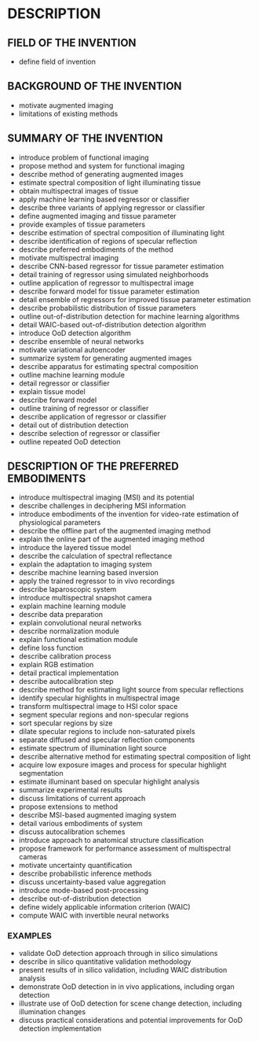 # DESCRIPTION

## FIELD OF THE INVENTION

- define field of invention

## BACKGROUND OF THE INVENTION

- motivate augmented imaging
- limitations of existing methods

## SUMMARY OF THE INVENTION

- introduce problem of functional imaging
- propose method and system for functional imaging
- describe method of generating augmented images
- estimate spectral composition of light illuminating tissue
- obtain multispectral images of tissue
- apply machine learning based regressor or classifier
- describe three variants of applying regressor or classifier
- define augmented imaging and tissue parameter
- provide examples of tissue parameters
- describe estimation of spectral composition of illuminating light
- describe identification of regions of specular reflection
- describe preferred embodiments of the method
- motivate multispectral imaging
- describe CNN-based regressor for tissue parameter estimation
- detail training of regressor using simulated neighborhoods
- outline application of regressor to multispectral image
- describe forward model for tissue parameter estimation
- detail ensemble of regressors for improved tissue parameter estimation
- describe probabilistic distribution of tissue parameters
- outline out-of-distribution detection for machine learning algorithms
- detail WAIC-based out-of-distribution detection algorithm
- introduce OoD detection algorithm
- describe ensemble of neural networks
- motivate variational autoencoder
- summarize system for generating augmented images
- describe apparatus for estimating spectral composition
- outline machine learning module
- detail regressor or classifier
- explain tissue model
- describe forward model
- outline training of regressor or classifier
- describe application of regressor or classifier
- detail out of distribution detection
- describe selection of regressor or classifier
- outline repeated OoD detection

## DESCRIPTION OF THE PREFERRED EMBODIMENTS

- introduce multispectral imaging (MSI) and its potential
- describe challenges in deciphering MSI information
- introduce embodiments of the invention for video-rate estimation of physiological parameters
- describe the offline part of the augmented imaging method
- explain the online part of the augmented imaging method
- introduce the layered tissue model
- describe the calculation of spectral reflectance
- explain the adaptation to imaging system
- describe machine learning based inversion
- apply the trained regressor to in vivo recordings
- describe laparoscopic system
- introduce multispectral snapshot camera
- explain machine learning module
- describe data preparation
- explain convolutional neural networks
- describe normalization module
- explain functional estimation module
- define loss function
- describe calibration process
- explain RGB estimation
- detail practical implementation
- describe autocalibration step
- describe method for estimating light source from specular reflections
- identify specular highlights in multispectral image
- transform multispectral image to HSI color space
- segment specular regions and non-specular regions
- sort specular regions by size
- dilate specular regions to include non-saturated pixels
- separate diffused and specular reflection components
- estimate spectrum of illumination light source
- describe alternative method for estimating spectral composition of light
- acquire low exposure images and process for specular highlight segmentation
- estimate illuminant based on specular highlight analysis
- summarize experimental results
- discuss limitations of current approach
- propose extensions to method
- describe MSI-based augmented imaging system
- detail various embodiments of system
- discuss autocalibration schemes
- introduce approach to anatomical structure classification
- propose framework for performance assessment of multispectral cameras
- motivate uncertainty quantification
- describe probabilistic inference methods
- discuss uncertainty-based value aggregation
- introduce mode-based post-processing
- describe out-of-distribution detection
- define widely applicable information criterion (WAIC)
- compute WAIC with invertible neural networks

### EXAMPLES

- validate OoD detection approach through in silico simulations
- describe in silico quantitative validation methodology
- present results of in silico validation, including WAIC distribution analysis
- demonstrate OoD detection in in vivo applications, including organ detection
- illustrate use of OoD detection for scene change detection, including illumination changes
- discuss practical considerations and potential improvements for OoD detection implementation


